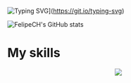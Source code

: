 ![Typing SVG](https://readme-typing-svg.demolab.com/?lines=Welcome+for+my+Github)](https://git.io/typing-svg)<br>


![FelipeCH's GitHub stats](https://github-readme-stats.vercel.app/api?username=lipef23937&show_icons=true&theme=dracula)

  <h1> My skills </h1>
<p align="center">
  <a href="https://skillicons.dev">
    <img src="https://skillicons.dev/icons?i=git,androidstudio,js,css,html" />
  </a>
</p>
